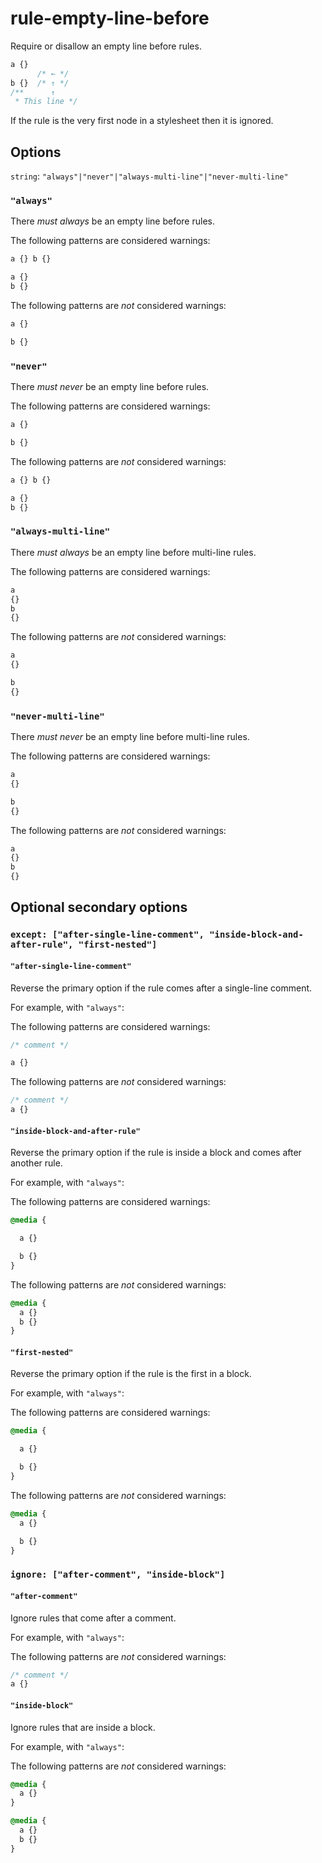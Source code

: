 # rule-empty-line-before

Require or disallow an empty line before rules.

```css
a {}
      /* ← */
b {}  /* ↑ */
/**      ↑
 * This line */
```

If the rule is the very first node in a stylesheet then it is ignored.

## Options

`string`: `"always"|"never"|"always-multi-line"|"never-multi-line"`

### `"always"`

There *must always* be an empty line before rules.

The following patterns are considered warnings:

```css
a {} b {}
```

```css
a {}
b {}
```

The following patterns are *not* considered warnings:

```css
a {}

b {}
```

### `"never"`

There *must never* be an empty line before rules.

The following patterns are considered warnings:

```css
a {}

b {}
```

The following patterns are *not* considered warnings:

```css
a {} b {}
```

```css
a {}
b {}
```

### `"always-multi-line"`

There *must always* be an empty line before multi-line rules.

The following patterns are considered warnings:

```css
a
{}
b
{}
```

The following patterns are *not* considered warnings:

```css
a
{}

b
{}
```

### `"never-multi-line"`

There *must never* be an empty line before multi-line rules.

The following patterns are considered warnings:

```css
a
{}

b
{}
```

The following patterns are *not* considered warnings:

```css
a
{}
b
{}
```

## Optional secondary options

### `except: ["after-single-line-comment", "inside-block-and-after-rule", "first-nested"]`

#### `"after-single-line-comment"`

Reverse the primary option if the rule comes after a single-line comment.

For example, with `"always"`:

The following patterns are considered warnings:

```css
/* comment */

a {}
```

The following patterns are *not* considered warnings:

```css
/* comment */
a {}
```

#### `"inside-block-and-after-rule"`

Reverse the primary option if the rule is inside a block and comes after another rule.

For example, with `"always"`:

The following patterns are considered warnings:

```css
@media {

  a {}

  b {}
}
```

The following patterns are *not* considered warnings:

```css
@media {
  a {}
  b {}
}
```

#### `"first-nested"`

Reverse the primary option if the rule is the first in a block.

For example, with `"always"`:

The following patterns are considered warnings:

```css
@media {

  a {}

  b {}
}
```

The following patterns are *not* considered warnings:

```css
@media {
  a {}

  b {}
}
```

### `ignore: ["after-comment", "inside-block"]`

#### `"after-comment"`

Ignore rules that come after a comment.

For example, with `"always"`:

The following patterns are *not* considered warnings:

```css
/* comment */
a {}
```

#### `"inside-block"`

Ignore rules that are inside a block.

For example, with `"always"`:

The following patterns are *not* considered warnings:

```css
@media {
  a {}
}
```

```css
@media {
  a {}
  b {}
}
```
